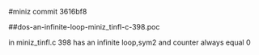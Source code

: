 #miniz commit 3616bf8

##dos-an-infinite-loop-miniz_tinfl-c-398.poc

in miniz_tinfl.c 398 has an infinite loop,sym2 and counter always equal  0

